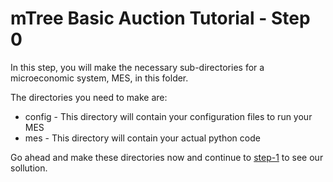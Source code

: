 # mTree Basic Auction Tutorial - Step 0

In this step, you will make the necessary sub-directories for a microeconomic system, MES, in this folder.

The directories you need to make are:
- config - This directory will contain your configuration files to run your MES
- mes - This directory will contain your actual python code

Go ahead and make these directories now and continue to [step-1]() to see our sollution. 
